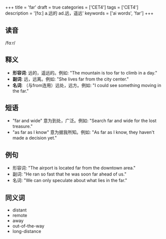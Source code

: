 +++
title = 'far'
draft = true
categories = ['CET4']
tags = ['CET4']
description = '[fɑː] a.远的 ad.远，遥远'
keywords = ['ai words', 'far']
+++

## 读音
/fɑːr/

## 释义
- **形容词**: 远的，遥远的。例如: "The mountain is too far to climb in a day."
- **副词**: 远，远离。例如: "She lives far from the city center."
- **名词**: （与from连用）远处，远方。例如: "I could see something moving in the far."

## 短语
- "far and wide" 意为到处，广泛。例如: "Search far and wide for the lost treasure."
- "as far as I know" 意为据我所知。例如: "As far as I know, they haven't made a decision yet."

## 例句
- 形容词: "The airport is located far from the downtown area."
- 副词: "He ran so fast that he was soon far ahead of us."
- 名词: "We can only speculate about what lies in the far."

## 同义词
- distant
- remote
- away
- out-of-the-way
- long-distance
